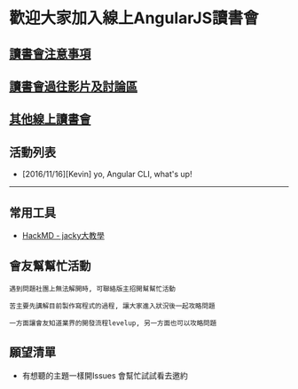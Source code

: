 # 歡迎大家加入線上AngularJS讀書會

## [讀書會注意事項](https://github.com/onlinereadbook/bookangularjs/tree/master/%E8%AE%80%E6%9B%B8%E6%9C%83%E6%B3%A8%E6%84%8F%E4%BA%8B%E9%A0%85)

## [讀書會過往影片及討論區](https://github.com/onlinereadbook/bookangularjs/tree/master/%E8%AE%80%E6%9B%B8%E6%9C%83%E9%81%8E%E5%BE%80%E5%BD%B1%E7%89%87%E5%8F%8A%E8%A8%8E%E8%AB%96%E5%8D%80)

## [其他線上讀書會](https://github.com/onlinereadbook/bookangularjs/tree/master/其他線上讀書會)

## 活動列表
- [2016/11/16][Kevin] yo, Angular CLI, what's up!

---

## 常用工具

- [HackMD - jacky大教學](https://www.youtube.com/watch?v=8maKJ6CJ9no)

## 會友幫幫忙活動

```
遇到問題社團上無法解開時, 可聯絡版主招開幫幫忙活動

苦主要先講解目前製作寫程式的過程, 讓大家進入狀況後一起攻略問題

一方面讓會友知道業界的開發流程levelup, 另一方面也可以攻略問題
```

## 願望清單

- 有想聽的主題一樣開Issues 會幫忙試試看去邀約
